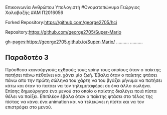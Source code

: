 Επικοινωνία Ανθρώπου Υπολογιστή
#Ονοματεπώνυμο
Γεώργιος Χαλαβαζής
#ΑΜ
Π2016056

Forked Repository:https://github.com/george2705/hci

Repository:https://github.com/george2705/Super-Mario

gh-pages:https://george2705.github.io/Super-Mario/
..........
..........
## Παραδοτέο 3
Πρόσθεσα καινούργιούς εχθρούς τους spiny τους οποίους όταν ο παίκτης πατήσει πάνω πέθαίνει και χάνει μία ζωή.
Έβαλα όταν ο παίκτης φτάσει πάνω απο την πρώτη σώληνα του χάρτη να του βγάζει μήνυμα να πατήσει κάτω και όταν το πατάει να τον
τηλεμεταφέρει σε ένα άλλο σωλήνα.
Επίσης δημιούργησα ένα μενού στο οποίο ο παίκτης διαλέγει ποιά πίστα θέλει να παίξει.
Επιπλέον έβαλα όταν ο παίκτης φτάσει στο τέλος της πίστας να κάνει ένα animation και να τελειώνει η πίστα και να τον επιστρέφει στο μενού.


